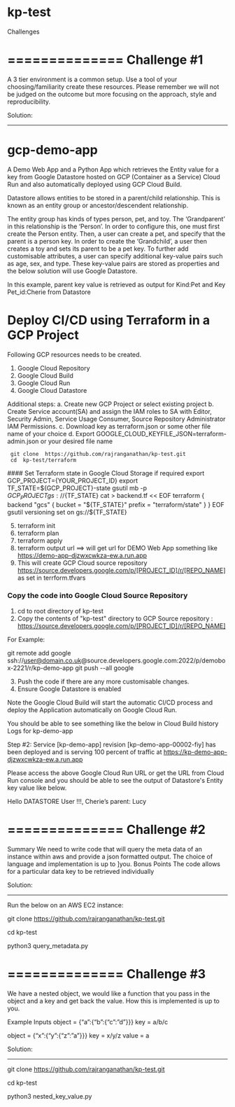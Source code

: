 # kp-test
Challenges

==============
Challenge #1
===============
A 3 tier environment is a common setup. Use a tool of your choosing/familiarity create these resources. Please remember we will not be judged on the outcome but more focusing on the approach, style and reproducibility.

Solution:
*********
# gcp-demo-app
A Demo Web App and a Python App which retrieves the Entity value for a key from Google Datastore hosted on GCP (Container as a Service) Cloud Run and also automatically deployed using GCP Cloud Build.

Datastore allows entities to be stored in a parent/child relationship. This is known as an entity group or ancestor/descendent relationship.


The entity group has kinds of types person, pet, and toy. The ‘Grandparent’ in this relationship is the ‘Person’. In order to configure this, one must first create the Person entity. Then, a user can create a pet, and specify that the parent is a person key. In order to create the ‘Grandchild’, a user then creates a toy and sets its parent to be a pet key. To further add customisable attributes, a user can specify additional key-value pairs such as age, sex, and type. These key-value pairs are stored as properties and the below solution will use Google Datastore.

In this example, parent key value is retrieved as output for Kind:Pet and Key Pet_id:Cherie from Datastore

# Deploy CI/CD using Terraform in a GCP Project

Following GCP resources needs to be created.

1. Google Cloud Repository
2. Google Cloud Build
3. Google Cloud Run
4. Google Cloud Datastore

Additional steps:
a. Create new GCP Project or select existing project
b. Create Service account(SA) and assign the IAM roles to SA with Editor, Security Admin, Service Usage Consumer, Source Repository Administrator IAM Permissions.
c. Download key as terraform.json or some other file name of your choice
d. Export GOOGLE_CLOUD_KEYFILE_JSON=terraform-admin.json or your desired file name

```
 git clone  https://github.com/rajranganathan/kp-test.git
 cd  kp-test/terraform
```
<Optional>#### Set Terraform state in Google Cloud Storage if required
export GCP_PROJECT={YOUR_PROJECT_ID}
export TF_STATE=${GCP_PROJECT}-state
gsutil mb -p ${GCP_PROJECT} gs://${TF_STATE}
cat > backend.tf << EOF
terraform {
 backend "gcs" {
   bucket  = "${TF_STATE}"
   prefix  = "terraform/state"
 }
}
EOF
gsutil versioning set on gs://${TF_STATE}
<Optional>

5. terraform init
6. terraform plan
7. terraform apply
8. terraform output url ==> will get url for DEMO Web App something like https://demo-app-djzwxcwkza-ew.a.run.app
9. This will create GCP Cloud source repository https://source.developers.google.com/p/[PROJECT_ID]/r/[REPO_NAME] as set in terrform.tfvars


### Copy the code into Google Cloud Source Repository
1. cd to root directory of kp-test
2. Copy the contents of "kp-test" directory to GCP Source repository : https://source.developers.google.com/p/[PROJECT_ID]/r/[REPO_NAME]

For Example:

git remote add google ssh://user@domain.co.uk@source.developers.google.com:2022/p/demobox-2221/r/kp-demo-app
git push --all google

3. Push the code if there are any more customisable changes.
4. Ensure Google Datastore is enabled


Note the Google Cloud Build will start the automatic CI/CD process and deploy the Application automatically on Google Cloud Run.

You should be able to see something like the below in Cloud Build history Logs for kp-demo-app

Step #2: Service [kp-demo-app] revision [kp-demo-app-00002-fiy] has been deployed and is serving 100 percent of traffic at https://kp-demo-app-djzwxcwkza-ew.a.run.app


Please access the above Google Cloud Run URL or get the URL from Cloud Run console and you should be able to see the output of Datastore's Entity key value like below.

Hello DATASTORE User !!!, Cherie’s parent: Lucy

==============
Challenge #2
===============
Summary
We need to write code that will query the meta data of an instance within aws and provide a json formatted output. The choice of language and implementation is up to ]you.
Bonus Points
The code allows for a particular data key to be retrieved individually


Solution:
*********
Run the below on an AWS EC2 instance:

git clone  https://github.com/rajranganathan/kp-test.git

cd kp-test

python3 query_metadata.py


==============
Challenge #3
===============
We have a nested object, we would like a function that you pass in the object and a key and get back the value. How this is implemented is up to you.

Example Inputs
object = {“a”:{“b”:{“c”:”d”}}}
key = a/b/c

object = {“x”:{“y”:{“z”:”a”}}}
key = x/y/z
value = a


Solution:
*********
git clone  https://github.com/rajranganathan/kp-test.git

cd kp-test

python3 nested_key_value.py
